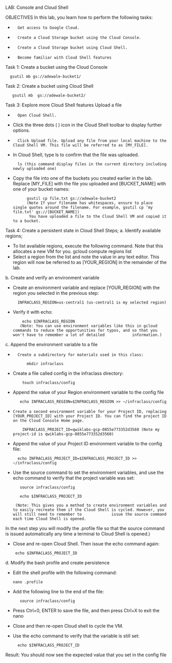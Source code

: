 
LAB: Console and Cloud Shell

OBJECTIVES
In this lab, you learn how to perform the following tasks:
-		Get access to Google Cloud.
-		Create a Cloud Storage bucket using the Cloud Console.
-		Create a Cloud Storage bucket using Cloud Shell.
-		Become familiar with Cloud Shell features

Task 1: Create a bucket using the Cloud Console

      gsutil mb gs://adewale-bucket1/

Task 2: Create a bucket using Cloud Shell


       gsutil mb  gs://adewale-bucket2/

Task 3: Explore more Cloud Shell features
Upload a file
-       Open Cloud Shell.
-	Click the three dots ( ) icon in the Cloud Shell toolbar to display further options.
-       Click Upload file. Upload any file from your local machine to the Cloud Shell VM. This file will be referred to as [MY_FILE].
- 	In Cloud Shell, type ls to confirm that the file was uploaded.

	      ls (this command display files in the current directory including newly uploaded one)
	      
-	Copy the file into one of the buckets you created earlier in the lab. Replace [MY_FILE] with the file you uploaded and [BUCKET_NAME] with one of your bucket names:

              gsutil cp file.txt gs://adewale-bucket2
              (Note If your filename has whitespaces, ensure to place single quotes around the filename. For example, gsutil cp ‘my file.txt' gs://[BUCKET_NAME])
               You have uploaded a file to the Cloud Shell VM and copied it to a bucket.

Task 4: Create a persistent state in Cloud Shell
Steps;
a.	Identify available regions; 
-	To list available regions, execute the following command. Note that this allocates a new VM for you.
       gcloud compute regions list
-	Select a region from the list and note the value in any text editor. This region will now be referred to as [YOUR_REGION] in the remainder of the lab.
    

b.     Create and verify an environment variable
-	Create an environment variable and replace [YOUR_REGION] with the region you selected in the previous step:

          INFRACLASS_REGION=us-central1 (us-central1 is my selected region)

-	Verify it with echo:

            echo $INFRACLASS_REGION 
           (Note: You can use environment variables like this in gcloud commands to reduce the opportunities for typos, and so that you won't have to remember a lot of detailed            information.)

c.	Append the environment variable to a file

-       Create a subdirectory for materials used in this class:

            mkdir infraclass
	    
-	Create a file called config in the infraclass directory:

            touch infraclass/config
	    
-	Append the value of your Region environment variable to the config file 

           echo INFRACLASS_REGION=$INFRACLASS_REGION >> ~/infraclass/config

-     Create a second environment variable for your Project ID, replacing [YOUR_PROJECT_ID] with your Project ID. You can find the project ID on the Cloud Console Home page.

          INFRACLASS_PROJECT_ID=qwiklabs-gcp-0855e773352d3560 (Note my project-id is qwiklabs-gcp-0855e773352d3560)

-	Append the value of your Project ID environment variable to the config file:

          echo INFRACLASS_PROJECT_ID=$INFRACLASS_PROJECT_ID >> ~/infraclass/config

-	Use the source command to set the environment variables, and use the echo command to verify that the project variable was set:

           source infraclass/config
	   
           echo $INFRACLASS_PROJECT_ID
	   
         (Note: This gives you a method to create environment variables and to easily recreate them if the Cloud Shell is cycled. However, you will still need to remember to             issue the source command each time Cloud Shell is opened.
	 
  In the next step you will modify the .profile file so that the source command is issued automatically any time a terminal to Cloud Shell is opened.)

-   Close and re-open Cloud Shell. Then issue the echo command again:

         echo $INFRACLASS_PROJECT_ID

d.	Modify the bash profile and create persistence

-	Edit the shell profile with the following command:

        nano .profile
	
-	Add the following line to the end of the file:

           source infraclass/config


-	Press Ctrl+0, ENTER to save the file, and then press Ctrl+X to exit the nano

-	Close and then re-open Cloud shell to cycle the VM.

-	Use the echo command to verify that the variable is still set:

          echo $INFRACLASS_PROJECT_ID
	  
Result: You should now see the expected value that you set in the config file







